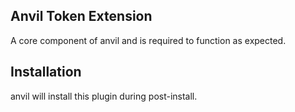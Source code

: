 ## Anvil Token Extension

A core component of anvil and is required to function as expected.

## Installation

anvil will install this plugin during post-install.